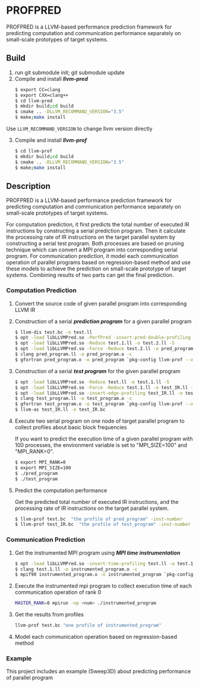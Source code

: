 PROFPRED
=============

PROFPRED is a LLVM-based performance prediction framework for predicting computation and communication performance separately on small-scale prototypes of target systems. 

## Build

1.  run git submodule init; git submodule update 
2.  Compile and install ***llvm-pred***
	```bash
    $ export CC=clang
    $ export CXX=clang++
	$ cd llvm-pred
    $ mkdir build;cd build
    $ cmake .. -DLLVM_RECOMMAND_VERSION="3.5"
    $ make;make install
	```
Use ``LLVM_RECOMMAND_VERSION`` to change llvm version directly

3.	Compile and install ***llvm-prof***
	```bash
	$ cd llvm-prof
    $ mkdir build;cd build
    $ cmake .. -DLLVM_RECOMMAND_VERSION="3.5"
    $ make;make install
	```

## Description
PROFPRED is a LLVM-based performance prediction framework for predicting computation and communication performance separately on small-scale prototypes of target systems. 

For computation prediction, it first predicts the total number of executed IR instructions by constructing a serial prediction program. Then it calculate the processing rate of IR instructions on the target parallel system by constructing a serial test program. Both processes are based on pruning technique which can convert a MPI program into corresponding serial program. For communication prediction, it model each communication operation of parallel programs based on regression-based method and use these models to achieve the prediction on small-scale prototype of target systems. Combining results of two parts can get the final prediction.
### Computation Prediction

1.	Convert the source code of given parallel program into corresponding LLVM IR
2.	Construction of a serial ***prediction program*** for a given parallel program
	```bash
    $ llvm-dis test.bc -o test.ll
	$ opt -load libLLVMPred.so -PerfPred -insert-pred-double-profiling test.ll -o test.1.ll -S
	$ opt -load libLLVMPred.so -Reduce test.1.ll -o test.2.ll -S
	$ opt -load libLLVMPred.so -Force -Reduce test.2.ll -o pred_program.ll -S
    $ clang pred_program.ll -o pred_program.o -c
    $ gfortran pred_program.o -o pred_program `pkg-config llvm-prof --variable=profile_rt_lib`
	```

3.	Construction of a serial ***test program*** for the given parallel program
	```bash
	$ opt -load libLLVMPred.so -Reduce test.ll -o test.1.ll -S
	$ opt -load libLLVMPred.so -Force -Reduce test.1.ll -o test_IR.ll -S
	$ opt -load libLLVMPred.so -insert-edge-profiling test_IR.ll -o test_program.ll -S
    $ clang test_program.ll -o test_program.o -c
    $ gfortran test_program.o -o test_program `pkg-config llvm-prof --variable=profile_rt_lib`
	$ llvm-as test_IR.ll -o test_IR.bc
	```

4.	Execute two serial program on one node of target parallel program to collect profiles about basic block frequencies

	If you want to predict the execution time of a given parallel program with 100 processes, the environment variable is set to "MPI_SIZE=100" and "MPI_RANK=0".
	```bash
	$ export MPI_RANK=0
	$ export MPI_SIZE=100
	$ ./pred_program
	$ ./test_program
	```
5.	Predict the computation performance	

	Get the predicted total number of executed IR instructions, and the processing rate of IR instructions on the target parallel system.    
	```bash
	$ llvm-prof test.bc  "the profile of pred_program" -inst-number
	$ llvm-prof test_IR.bc  "the profile of test_program" -inst-number
	```

### Communication Prediction

1.	Get the instrumented MPI program using ***MPI time instrumentation***
	```bash
    $ opt -load libLLVMPred.so -insert-time-profiling test.ll -o test.1.ll -S
    $ clang test.1.ll -o instrumented_program.o -c
    $ mpif90 instrumented_program.o -o instrumented_program `pkg-config llvm-prof --variable=profile_rt_lib`
	```

2.	Execute  the instrumented mpi program to collect execution time of each communication operation of rank 0
	```bash
    MASTER_RANK=0 mpirun -np <num> ./instrumented_program 
	```

3.	Get the results from profiles
	```bash
	llvm-prof test.bc "one profile of instrumented_program"
	```
4.	Model each communication operation based on regression-based method

### Example

This project includes an example (Sweep3D) about predicting performance of parallel program
